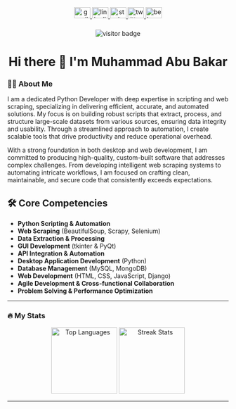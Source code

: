 <div align="center">
  <a href="mailto:abubakarj1024@gmail.com" target="_blank">
    <img src="https://raw.githubusercontent.com/maurodesouza/profile-readme-generator/master/src/assets/icons/social/gmail/default.svg" width="37" height="25" alt="gmail logo"/>
  </a>
  <a href="https://www.linkedin.com/in/muhammad-abu-bakar-69633829b/" target="_blank">
    <img src="https://raw.githubusercontent.com/maurodesouza/profile-readme-generator/master/src/assets/icons/social/linkedin/default.svg" width="37" height="25" alt="linkedin logo"/>
  </a>
  <a href="https://stackoverflow.com/users/23042880/muhammad-abu-bakar" target="_blank">
    <img src="https://raw.githubusercontent.com/maurodesouza/profile-readme-generator/master/src/assets/icons/social/stackoverflow/default.svg" width="37" height="25" alt="stackoverflow logo"/>
  </a>
  <a href="https://twitter.com/abubakar17_7" target="_blank">
    <img src="https://raw.githubusercontent.com/maurodesouza/profile-readme-generator/master/src/assets/icons/social/twitter/default.svg" width="37" height="25" alt="twitter logo"/>
  </a>
  <a href="https://www.behance.net/abubakar17_7" target="_blank">
    <img src="https://raw.githubusercontent.com/maurodesouza/profile-readme-generator/master/src/assets/icons/social/behance/default.svg" width="37" height="25" alt="behance logo"/>
  </a>
</div>

###

<div align="center">
  <img src="https://visitor-badge.laobi.icu/badge?page_id=abubakar17-7.abubakar17-7&" alt="visitor badge"/>
</div>

###

<h1 align="center">Hi there 👋 I'm Muhammad Abu Bakar</h1>

###

<h3 align="left">👩‍💻 About Me</h3>

<p align="left">
I am a dedicated Python Developer with deep expertise in scripting and web scraping, specializing in delivering efficient, accurate, and automated solutions. My focus is on building robust scripts that extract, process, and structure large-scale datasets from various sources, ensuring data integrity and usability. Through a streamlined approach to automation, I create scalable tools that drive productivity and reduce operational overhead.

With a strong foundation in both desktop and web development, I am committed to producing high-quality, custom-built software that addresses complex challenges. From developing intelligent web scraping systems to automating intricate workflows, I am focused on crafting clean, maintainable, and secure code that consistently exceeds expectations.
</p>

###

<h2 align="left">🛠 Core Competencies</h2>

- **Python Scripting & Automation**
- **Web Scraping** (BeautifulSoup, Scrapy, Selenium)
- **Data Extraction & Processing**
- **GUI Development** (tkinter & PyQt)
- **API Integration & Automation**
- **Desktop Application Development** (Python)
- **Database Management** (MySQL, MongoDB)
- **Web Development** (HTML, CSS, JavaScript, Django)
- **Agile Development & Cross-functional Collaboration**
- **Problem Solving & Performance Optimization**
---

<h3 align="left">🔥 My Stats</h3>
<div align="center">
  <img src="https://github-readme-stats.vercel.app/api/top-langs?username=abubakar17-7&locale=en&hide_title=false&layout=compact&card_width=320&langs_count=5&theme=dracula&hide_border=false" height="150" alt="Top Languages"/>
  <img src="https://streak-stats.demolab.com?user=abubakar17-7&locale=en&mode=weekly&theme=dracula&hide_border=false&border_radius=5" height="150" alt="Streak Stats"/>
</div>

---
